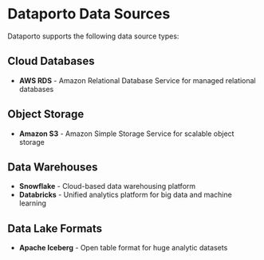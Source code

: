 # Dataporto Data Sources

Dataporto supports the following data source types:

## Cloud Databases

- **AWS RDS** - Amazon Relational Database Service for managed relational databases

## Object Storage

- **Amazon S3** - Amazon Simple Storage Service for scalable object storage

## Data Warehouses

- **Snowflake** - Cloud-based data warehousing platform
- **Databricks** - Unified analytics platform for big data and machine learning

## Data Lake Formats

- **Apache Iceberg** - Open table format for huge analytic datasets
